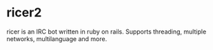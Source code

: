 ricer2
======

ricer is an IRC bot written in ruby on rails. Supports threading, multiple networks, multilanguage and more.
